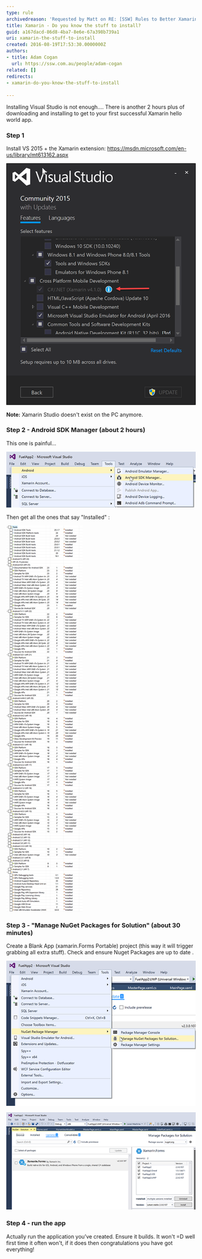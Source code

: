 ```yaml
---
type: rule
archivedreason: 'Requested by Matt on RE: [SSW] Rules to Better Xamarin (mobile)'
title: Xamarin - Do you know the stuff to install?
guid: a167dacd-86d8-4ba7-8e6e-67a398b739a1
uri: xamarin-the-stuff-to-install
created: 2016-08-19T17:53:30.0000000Z
authors:
- title: Adam Cogan
  url: https://ssw.com.au/people/adam-cogan
related: []
redirects:
- xamarin-do-you-know-the-stuff-to-install

---
```


Installing Visual Studio is not enough.... There is another 2 hours plus of downloading and installing to get to your first successful Xamarin hello world app.

<!--endintro-->

### Step 1

Install VS 2015 + the Xamarin extension:  https://msdn.microsoft.com/en-us/library/mt613162.aspx

![Figure: You need "C#/.NET (Xamarin v4.1.0)](/rules/xamarin-the-stuff-to-install/xamarin-1.png)  

**Note:** Xamarin Studio doesn't exist on the PC anymore.

### Step 2 - Android SDK Manager (about 2 hours)

This one is painful...

![](/rules/xamarin-the-stuff-to-install/xamarin-2.png)  

Then get all the ones that say "Installed" :

![](/rules/xamarin-the-stuff-to-install/xamarin-3.png)  

### Step 3 - "Manage NuGet Packages for Solution" (about 30 minutes)  


Create a Blank App (xamarin.Forms Portable) project (this way it will trigger grabbing all extra stuff).
Check and ensure Nuget Packages are up to date .

![](/rules/xamarin-the-stuff-to-install/xamarin-4.png)  

![](/rules/xamarin-the-stuff-to-install/xamarin-5.png)  

### Step 4 - run the app


Actually run the application you’ve created. Ensure it builds. It won't =D well first time it often won't, if it does then congratulations you have got everything!

